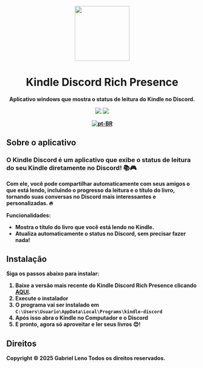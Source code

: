 <br>

<div align="center">

<img src="https://i.postimg.cc/QCCNWkqQ/vasco.png" width="144"/>

  <h1 align="center">Kindle Discord Rich Presence</h1>

  <p align="center">
    <strong>Aplicativo windows que mostra o status de leitura do Kindle no Discord.
  </p>

<img src="https://i.postimg.cc/Gh3gGgGw/exemplo1.png"/>
<img src="https://i.postimg.cc/6pyH17MM/exemplo3.png"/>

[![pt-BR](https://img.shields.io/badge/lang-pt--BR-green.svg)](./docs/README.pt-BR.md)

</div>

## <a name="contributing"> Sobre o aplicativo

### <h3>O Kindle Discord é um aplicativo que exibe o status de leitura do seu Kindle diretamente no Discord! 📚🎮</h3>

Com ele, você pode compartilhar automaticamente com seus amigos o que está lendo, incluindo o progresso da leitura e o título do livro, tornando suas conversas no Discord mais interessantes e personalizadas. 🔥

Funcionalidades:
<ul>
  <li>Mostra o título do livro que você está lendo no Kindle.</li>
  <li>Atualiza automaticamente o status no Discord, sem precisar fazer nada!</li>
</ul>

## Instalação

Siga os passos abaixo para instalar:

1. Baixe a versão mais recente do Kindle Discord Rich Presence clicando [AQUI](https://github.com/GxbrielLeno/kindle-discord-rich-presence/raw/refs/heads/main/kindle-discord-setup-1.0.2.exe).
2. Execute o instalador
4. O programa vai ser instalado em `C:\Users\Usuario\AppData\Local\Programs\kindle-discord`
5. Após isso abra o Kindle no Computador e o Discord
6. E pronto, agora só aproveitar e ler seus livros 😊!

## Direitos

Copyright © 2025 <strong>Gabriel Leno</strong> Todos os direitos reservados.
